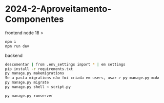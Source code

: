 # 2024-2-Aproveitamento-Componentes

frontend
node 18 >
```sh
npm i
npm run dev
```

backend
```sh
descomentar | from .env_settings import * | em settings
pip install -r requirements.txt
py manage.py makemigrations
Se a pasta migrations não foi criada em users, usar > py manage.py makemigrations users
py manage.py migrate
py manage.py shell < script.py
```
```sh
py manage.py runserver
```